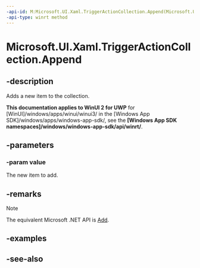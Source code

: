 ```yaml
---
-api-id: M:Microsoft.UI.Xaml.TriggerActionCollection.Append(Microsoft.UI.Xaml.TriggerAction)
-api-type: winrt method
---
```


<!-- Method syntax
public void Append(Windows.UI.Xaml.TriggerAction value)
-->

# Microsoft.UI.Xaml.TriggerActionCollection.Append

## -description
Adds a new item to the collection.

**This documentation applies to WinUI 2 for UWP** for [WinUI]/windows/apps/winui/winui3/ in the [Windows App SDK]/windows/apps/windows-app-sdk/, see the **[Windows App SDK namespaces]/windows/windows-app-sdk/api/winrt/**.

## -parameters
### -param value
The new item to add.

## -remarks
> [!NOTE]
> The equivalent Microsoft .NET  API is [Add](triggeractioncollection_add.md).

## -examples

## -see-also
